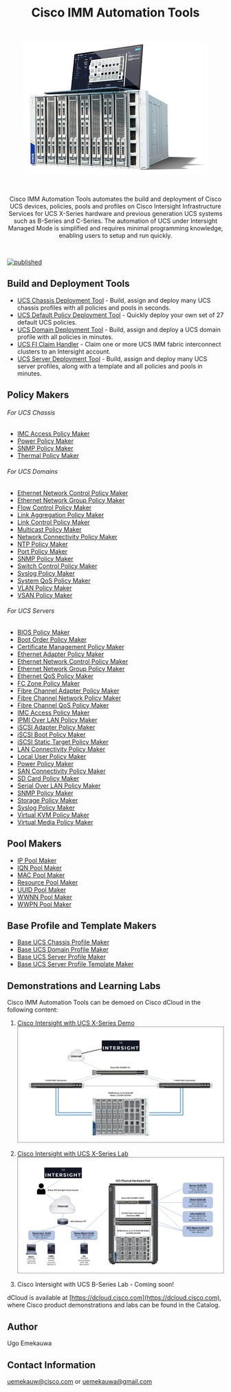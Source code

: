 <h1 align="center">Cisco IMM Automation Tools</h1>

<br>
<p align="center">
  <img alt="Cisco IMM Automation Tools Title Graphic" title="Cisco IMM Automation Tools Title Graphic" src="./src/assets/Cisco_IMM_Automation_Tools_Title_Graphic.png">
</p>  
<br>
<p align="center">
  Cisco IMM Automation Tools automates the build and deployment of Cisco UCS devices, policies, pools and profiles on Cisco Intersight Infrastructure Services for UCS X-Series hardware and previous generation UCS systems such as B-Series and C-Series. The automation of UCS under Intersight Managed Mode is simplified and requires minimal programming knowledge, enabling users to setup and run quickly.
</p>
<br>

[![published](https://static.production.devnetcloud.com/codeexchange/assets/images/devnet-published.svg)](https://developer.cisco.com/codeexchange/github/repo/ugo-emekauwa/cisco-imm-automation-tools)

## Build and Deployment Tools
- [UCS Chassis Deployment Tool](./src/deployment_tools/ucs_chassis_deployment_tool) - Build, assign and deploy many UCS chassis profiles with all policies and pools in seconds.
- [UCS Default Policy Deployment Tool](./src/deployment_tools/ucs_default_policy_deployment_tool) - Quickly deploy your own set of 27 default UCS policies.
- [UCS Domain Deployment Tool](./src/deployment_tools/ucs_domain_deployment_tool) - Build, assign and deploy a UCS domain profile with all policies in minutes.
- [UCS FI Claim Handler](./src/deployment_tools/ucs_fi_claim_handler) - Claim one or more UCS IMM fabric interconnect clusters to an Intersight account.
- [UCS Server Deployment Tool](./src/deployment_tools/ucs_server_deployment_tool) - Build, assign and deploy many UCS server profiles, along with a template and all policies and pools in minutes.

## Policy Makers

###### For UCS Chassis
- [IMC Access Policy Maker](./src/policy_makers/imc_access_policy_maker)
- [Power Policy Maker](./src/policy_makers/power_policy_maker)
- [SNMP Policy Maker](./src/policy_makers/snmp_policy_maker)
- [Thermal Policy Maker](./src/policy_makers/thermal_policy_maker)

###### For UCS Domains
- [Ethernet Network Control Policy Maker](./src/policy_makers/ethernet_network_control_policy_maker)
- [Ethernet Network Group Policy Maker](./src/policy_makers/ethernet_network_group_policy_maker)
- [Flow Control Policy Maker](./src/policy_makers/flow_control_policy_maker)
- [Link Aggregation Policy Maker](./src/policy_makers/link_aggregation_policy_maker)
- [Link Control Policy Maker](./src/policy_makers/link_control_policy_maker)
- [Multicast Policy Maker](./src/policy_makers/multicast_policy_maker)
- [Network Connectivity Policy Maker](./src/policy_makers/network_connectivity_policy_maker)
- [NTP Policy Maker](./src/policy_makers/ntp_policy_maker)
- [Port Policy Maker](./src/policy_makers/port_policy_maker)
- [SNMP Policy Maker](./src/policy_makers/snmp_policy_maker)
- [Switch Control Policy Maker](./src/policy_makers/switch_control_policy_maker)
- [Syslog Policy Maker](./src/policy_makers/syslog_policy_maker)
- [System QoS Policy Maker](./src/policy_makers/system_qos_policy_maker)
- [VLAN Policy Maker](./src/policy_makers/vlan_policy_maker)
- [VSAN Policy Maker](./src/policy_makers/vsan_policy_maker)

###### For UCS Servers
- [BIOS Policy Maker](./src/policy_makers/bios_policy_maker)
- [Boot Order Policy Maker](./src/policy_makers/boot_order_policy_maker)
- [Certificate Management Policy Maker](./src/policy_makers/cert_mgmt_policy_maker)
- [Ethernet Adapter Policy Maker](./src/policy_makers/ethernet_adapter_policy_maker)
- [Ethernet Network Control Policy Maker](./src/policy_makers/ethernet_network_control_policy_maker)
- [Ethernet Network Group Policy Maker](./src/policy_makers/ethernet_network_group_policy_maker)
- [Ethernet QoS Policy Maker](./src/policy_makers/ethernet_qos_policy_maker)
- [FC Zone Policy Maker](./src/policy_makers/fc_zone_policy_maker)
- [Fibre Channel Adapter Policy Maker](./src/policy_makers/fibre_channel_adapter_policy_maker)
- [Fibre Channel Network Policy Maker](./src/policy_makers/fibre_channel_network_policy_maker)
- [Fibre Channel QoS Policy Maker](./src/policy_makers/fibre_channel_qos_policy_maker)
- [IMC Access Policy Maker](./src/policy_makers/imc_access_policy_maker)
- [IPMI Over LAN Policy Maker](./src/policy_makers/ipmi_over_lan_policy_maker)
- [iSCSI Adapter Policy Maker](./src/policy_makers/iscsi_adapter_policy_maker)
- [iSCSI Boot Policy Maker](./src/policy_makers/iscsi_boot_policy_maker)
- [iSCSI Static Target Policy Maker](./src/policy_makers/iscsi_static_target_policy_maker)
- [LAN Connectivity Policy Maker](./src/policy_makers/lan_connectivity_policy_maker)
- [Local User Policy Maker](./src/policy_makers/local_user_policy_maker)
- [Power Policy Maker](./src/policy_makers/power_policy_maker)
- [SAN Connectivity Policy Maker](./src/policy_makers/san_connectivity_policy_maker)
- [SD Card Policy Maker](./src/policy_makers/sd_card_policy_maker)
- [Serial Over LAN Policy Maker](./src/policy_makers/serial_over_lan_policy_maker)
- [SNMP Policy Maker](./src/policy_makers/snmp_policy_maker)
- [Storage Policy Maker](./src/policy_makers/storage_policy_maker)
- [Syslog Policy Maker](./src/policy_makers/syslog_policy_maker)
- [Virtual KVM Policy Maker](./src/policy_makers/virtual_kvm_policy_maker)
- [Virtual Media Policy Maker](./src/policy_makers/virtual_media_policy_maker)

## Pool Makers
- [IP Pool Maker](./src/pool_makers/ip_pool_maker)
- [IQN Pool Maker](./src/pool_makers/iqn_pool_maker)
- [MAC Pool Maker](./src/pool_makers/mac_pool_maker)
- [Resource Pool Maker](./src/pool_makers/resource_pool_maker)
- [UUID Pool Maker](./src/pool_makers/uuid_pool_maker)
- [WWNN Pool Maker](./src/pool_makers/wwnn_pool_maker)
- [WWPN Pool Maker](./src/pool_makers/wwpn_pool_maker)

## Base Profile and Template Makers
- [Base UCS Chassis Profile Maker](./src/profile_makers/ucs_chassis_profile_maker)
- [Base UCS Domain Profile Maker](./src/profile_makers/ucs_domain_profile_maker)
- [Base UCS Server Profile Maker](./src/profile_makers/ucs_server_profile_maker)
- [Base UCS Server Profile Template Maker](./src/profile_makers/ucs_server_profile_template_maker)

## Demonstrations and Learning Labs
Cisco IMM Automation Tools can be demoed on Cisco dCloud in the following content:

1. [Cisco Intersight with UCS X-Series Demo](https://dcloud2-rtp.cisco.com/content/instantdemo/cisco-intersight-mode-with-ucs-x-series-v1-instant-demo-2)
![Cisco UCS X-Series Demo Topology](./src/assets/Cisco_UCS_X-Series_Demo_Topology.png "Cisco UCS X-Series Demo Topology")

2. [Cisco Intersight with UCS X-Series Lab](https://dcloud2.cisco.com/demo/cisco-intersight-management-with-x-series-lab-v1)
![Cisco UCS X-Series Lab Topology](./src/assets/Cisco_UCS_X-Series_Lab_Topology.png "Cisco UCS X-Series Lab Topology")

3. Cisco Intersight with UCS B-Series Lab - Coming soon!

dCloud is available at [https://dcloud.cisco.com](https://dcloud.cisco.com), where Cisco product demonstrations and labs can be found in the Catalog.

## Author
Ugo Emekauwa

## Contact Information
uemekauw@cisco.com or uemekauwa@gmail.com
